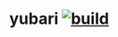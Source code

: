 # yubari [![build](https://travis-ci.org/everpcpc/yubari.svg)](https://travis-ci.org/everpcpc/yubari)
